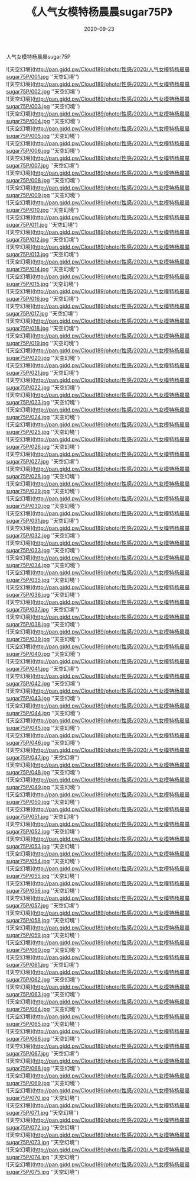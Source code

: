 ﻿---
layout: post
title:  《人气女模特杨晨晨sugar75P》
date:   2020-09-23
img: http://pan.gjdd.pw/Cloud189/photo/性感/2020/人气女模特杨晨晨sugar75P/000.jpg
categories: [美女, 性感, 泳衣]
---

人气女模特杨晨晨sugar75P



![天空幻境](http://pan.gjdd.pw/Cloud189/photo/性感/2020/人气女模特杨晨晨sugar75P/001.jpg ''天空幻境'') <br>
![天空幻境](http://pan.gjdd.pw/Cloud189/photo/性感/2020/人气女模特杨晨晨sugar75P/002.jpg ''天空幻境'') <br>
![天空幻境](http://pan.gjdd.pw/Cloud189/photo/性感/2020/人气女模特杨晨晨sugar75P/003.jpg ''天空幻境'') <br>
![天空幻境](http://pan.gjdd.pw/Cloud189/photo/性感/2020/人气女模特杨晨晨sugar75P/004.jpg ''天空幻境'') <br>
![天空幻境](http://pan.gjdd.pw/Cloud189/photo/性感/2020/人气女模特杨晨晨sugar75P/005.jpg ''天空幻境'') <br>
![天空幻境](http://pan.gjdd.pw/Cloud189/photo/性感/2020/人气女模特杨晨晨sugar75P/006.jpg ''天空幻境'') <br>
![天空幻境](http://pan.gjdd.pw/Cloud189/photo/性感/2020/人气女模特杨晨晨sugar75P/007.jpg ''天空幻境'') <br>
![天空幻境](http://pan.gjdd.pw/Cloud189/photo/性感/2020/人气女模特杨晨晨sugar75P/008.jpg ''天空幻境'') <br>
![天空幻境](http://pan.gjdd.pw/Cloud189/photo/性感/2020/人气女模特杨晨晨sugar75P/009.jpg ''天空幻境'') <br>
![天空幻境](http://pan.gjdd.pw/Cloud189/photo/性感/2020/人气女模特杨晨晨sugar75P/010.jpg ''天空幻境'') <br>
![天空幻境](http://pan.gjdd.pw/Cloud189/photo/性感/2020/人气女模特杨晨晨sugar75P/011.jpg ''天空幻境'') <br>
![天空幻境](http://pan.gjdd.pw/Cloud189/photo/性感/2020/人气女模特杨晨晨sugar75P/012.jpg ''天空幻境'') <br>
![天空幻境](http://pan.gjdd.pw/Cloud189/photo/性感/2020/人气女模特杨晨晨sugar75P/013.jpg ''天空幻境'') <br>
![天空幻境](http://pan.gjdd.pw/Cloud189/photo/性感/2020/人气女模特杨晨晨sugar75P/014.jpg ''天空幻境'') <br>
![天空幻境](http://pan.gjdd.pw/Cloud189/photo/性感/2020/人气女模特杨晨晨sugar75P/015.jpg ''天空幻境'') <br>
![天空幻境](http://pan.gjdd.pw/Cloud189/photo/性感/2020/人气女模特杨晨晨sugar75P/016.jpg ''天空幻境'') <br>
![天空幻境](http://pan.gjdd.pw/Cloud189/photo/性感/2020/人气女模特杨晨晨sugar75P/017.jpg ''天空幻境'') <br>
![天空幻境](http://pan.gjdd.pw/Cloud189/photo/性感/2020/人气女模特杨晨晨sugar75P/018.jpg ''天空幻境'') <br>
![天空幻境](http://pan.gjdd.pw/Cloud189/photo/性感/2020/人气女模特杨晨晨sugar75P/019.jpg ''天空幻境'') <br>
![天空幻境](http://pan.gjdd.pw/Cloud189/photo/性感/2020/人气女模特杨晨晨sugar75P/020.jpg ''天空幻境'') <br>
![天空幻境](http://pan.gjdd.pw/Cloud189/photo/性感/2020/人气女模特杨晨晨sugar75P/021.jpg ''天空幻境'') <br>
![天空幻境](http://pan.gjdd.pw/Cloud189/photo/性感/2020/人气女模特杨晨晨sugar75P/022.jpg ''天空幻境'') <br>
![天空幻境](http://pan.gjdd.pw/Cloud189/photo/性感/2020/人气女模特杨晨晨sugar75P/023.jpg ''天空幻境'') <br>
![天空幻境](http://pan.gjdd.pw/Cloud189/photo/性感/2020/人气女模特杨晨晨sugar75P/024.jpg ''天空幻境'') <br>
![天空幻境](http://pan.gjdd.pw/Cloud189/photo/性感/2020/人气女模特杨晨晨sugar75P/025.jpg ''天空幻境'') <br>
![天空幻境](http://pan.gjdd.pw/Cloud189/photo/性感/2020/人气女模特杨晨晨sugar75P/026.jpg ''天空幻境'') <br>
![天空幻境](http://pan.gjdd.pw/Cloud189/photo/性感/2020/人气女模特杨晨晨sugar75P/027.jpg ''天空幻境'') <br>
![天空幻境](http://pan.gjdd.pw/Cloud189/photo/性感/2020/人气女模特杨晨晨sugar75P/028.jpg ''天空幻境'') <br>
![天空幻境](http://pan.gjdd.pw/Cloud189/photo/性感/2020/人气女模特杨晨晨sugar75P/029.jpg ''天空幻境'') <br>
![天空幻境](http://pan.gjdd.pw/Cloud189/photo/性感/2020/人气女模特杨晨晨sugar75P/030.jpg ''天空幻境'') <br>
![天空幻境](http://pan.gjdd.pw/Cloud189/photo/性感/2020/人气女模特杨晨晨sugar75P/031.jpg ''天空幻境'') <br>
![天空幻境](http://pan.gjdd.pw/Cloud189/photo/性感/2020/人气女模特杨晨晨sugar75P/032.jpg ''天空幻境'') <br>
![天空幻境](http://pan.gjdd.pw/Cloud189/photo/性感/2020/人气女模特杨晨晨sugar75P/033.jpg ''天空幻境'') <br>
![天空幻境](http://pan.gjdd.pw/Cloud189/photo/性感/2020/人气女模特杨晨晨sugar75P/034.jpg ''天空幻境'') <br>
![天空幻境](http://pan.gjdd.pw/Cloud189/photo/性感/2020/人气女模特杨晨晨sugar75P/035.jpg ''天空幻境'') <br>
![天空幻境](http://pan.gjdd.pw/Cloud189/photo/性感/2020/人气女模特杨晨晨sugar75P/036.jpg ''天空幻境'') <br>
![天空幻境](http://pan.gjdd.pw/Cloud189/photo/性感/2020/人气女模特杨晨晨sugar75P/037.jpg ''天空幻境'') <br>
![天空幻境](http://pan.gjdd.pw/Cloud189/photo/性感/2020/人气女模特杨晨晨sugar75P/038.jpg ''天空幻境'') <br>
![天空幻境](http://pan.gjdd.pw/Cloud189/photo/性感/2020/人气女模特杨晨晨sugar75P/039.jpg ''天空幻境'') <br>
![天空幻境](http://pan.gjdd.pw/Cloud189/photo/性感/2020/人气女模特杨晨晨sugar75P/040.jpg ''天空幻境'') <br>
![天空幻境](http://pan.gjdd.pw/Cloud189/photo/性感/2020/人气女模特杨晨晨sugar75P/041.jpg ''天空幻境'') <br>
![天空幻境](http://pan.gjdd.pw/Cloud189/photo/性感/2020/人气女模特杨晨晨sugar75P/042.jpg ''天空幻境'') <br>
![天空幻境](http://pan.gjdd.pw/Cloud189/photo/性感/2020/人气女模特杨晨晨sugar75P/043.jpg ''天空幻境'') <br>
![天空幻境](http://pan.gjdd.pw/Cloud189/photo/性感/2020/人气女模特杨晨晨sugar75P/044.jpg ''天空幻境'') <br>
![天空幻境](http://pan.gjdd.pw/Cloud189/photo/性感/2020/人气女模特杨晨晨sugar75P/045.jpg ''天空幻境'') <br>
![天空幻境](http://pan.gjdd.pw/Cloud189/photo/性感/2020/人气女模特杨晨晨sugar75P/046.jpg ''天空幻境'') <br>
![天空幻境](http://pan.gjdd.pw/Cloud189/photo/性感/2020/人气女模特杨晨晨sugar75P/047.jpg ''天空幻境'') <br>
![天空幻境](http://pan.gjdd.pw/Cloud189/photo/性感/2020/人气女模特杨晨晨sugar75P/048.jpg ''天空幻境'') <br>
![天空幻境](http://pan.gjdd.pw/Cloud189/photo/性感/2020/人气女模特杨晨晨sugar75P/049.jpg ''天空幻境'') <br>
![天空幻境](http://pan.gjdd.pw/Cloud189/photo/性感/2020/人气女模特杨晨晨sugar75P/050.jpg ''天空幻境'') <br>
![天空幻境](http://pan.gjdd.pw/Cloud189/photo/性感/2020/人气女模特杨晨晨sugar75P/051.jpg ''天空幻境'') <br>
![天空幻境](http://pan.gjdd.pw/Cloud189/photo/性感/2020/人气女模特杨晨晨sugar75P/052.jpg ''天空幻境'') <br>
![天空幻境](http://pan.gjdd.pw/Cloud189/photo/性感/2020/人气女模特杨晨晨sugar75P/053.jpg ''天空幻境'') <br>
![天空幻境](http://pan.gjdd.pw/Cloud189/photo/性感/2020/人气女模特杨晨晨sugar75P/054.jpg ''天空幻境'') <br>
![天空幻境](http://pan.gjdd.pw/Cloud189/photo/性感/2020/人气女模特杨晨晨sugar75P/055.jpg ''天空幻境'') <br>
![天空幻境](http://pan.gjdd.pw/Cloud189/photo/性感/2020/人气女模特杨晨晨sugar75P/056.jpg ''天空幻境'') <br>
![天空幻境](http://pan.gjdd.pw/Cloud189/photo/性感/2020/人气女模特杨晨晨sugar75P/057.jpg ''天空幻境'') <br>
![天空幻境](http://pan.gjdd.pw/Cloud189/photo/性感/2020/人气女模特杨晨晨sugar75P/058.jpg ''天空幻境'') <br>
![天空幻境](http://pan.gjdd.pw/Cloud189/photo/性感/2020/人气女模特杨晨晨sugar75P/059.jpg ''天空幻境'') <br>
![天空幻境](http://pan.gjdd.pw/Cloud189/photo/性感/2020/人气女模特杨晨晨sugar75P/060.jpg ''天空幻境'') <br>
![天空幻境](http://pan.gjdd.pw/Cloud189/photo/性感/2020/人气女模特杨晨晨sugar75P/061.jpg ''天空幻境'') <br>
![天空幻境](http://pan.gjdd.pw/Cloud189/photo/性感/2020/人气女模特杨晨晨sugar75P/062.jpg ''天空幻境'') <br>
![天空幻境](http://pan.gjdd.pw/Cloud189/photo/性感/2020/人气女模特杨晨晨sugar75P/063.jpg ''天空幻境'') <br>
![天空幻境](http://pan.gjdd.pw/Cloud189/photo/性感/2020/人气女模特杨晨晨sugar75P/064.jpg ''天空幻境'') <br>
![天空幻境](http://pan.gjdd.pw/Cloud189/photo/性感/2020/人气女模特杨晨晨sugar75P/065.jpg ''天空幻境'') <br>
![天空幻境](http://pan.gjdd.pw/Cloud189/photo/性感/2020/人气女模特杨晨晨sugar75P/066.jpg ''天空幻境'') <br>
![天空幻境](http://pan.gjdd.pw/Cloud189/photo/性感/2020/人气女模特杨晨晨sugar75P/067.jpg ''天空幻境'') <br>
![天空幻境](http://pan.gjdd.pw/Cloud189/photo/性感/2020/人气女模特杨晨晨sugar75P/068.jpg ''天空幻境'') <br>
![天空幻境](http://pan.gjdd.pw/Cloud189/photo/性感/2020/人气女模特杨晨晨sugar75P/069.jpg ''天空幻境'') <br>
![天空幻境](http://pan.gjdd.pw/Cloud189/photo/性感/2020/人气女模特杨晨晨sugar75P/070.jpg ''天空幻境'') <br>
![天空幻境](http://pan.gjdd.pw/Cloud189/photo/性感/2020/人气女模特杨晨晨sugar75P/071.jpg ''天空幻境'') <br>
![天空幻境](http://pan.gjdd.pw/Cloud189/photo/性感/2020/人气女模特杨晨晨sugar75P/072.jpg ''天空幻境'') <br>
![天空幻境](http://pan.gjdd.pw/Cloud189/photo/性感/2020/人气女模特杨晨晨sugar75P/073.jpg ''天空幻境'') <br>
![天空幻境](http://pan.gjdd.pw/Cloud189/photo/性感/2020/人气女模特杨晨晨sugar75P/074.jpg ''天空幻境'') <br>
![天空幻境](http://pan.gjdd.pw/Cloud189/photo/性感/2020/人气女模特杨晨晨sugar75P/075.jpg ''天空幻境'') <br>